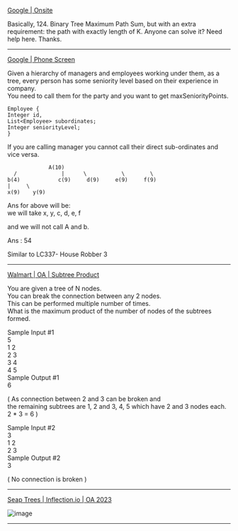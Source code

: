 [Google | Onsite](https://leetcode.com/discuss/interview-question/1901074/Google-or-Onsite)

Basically, 124. Binary Tree Maximum Path Sum, but with an extra requirement: the path with exactly length of K. Anyone can solve it? Need help here. Thanks.

----------

[Google | Phone Screen](https://leetcode.com/discuss/interview-question/2775420/Google-or-Phone-Screen)

Given a hierarchy of managers and employees working under them, as a tree, every person has some seniority level based on their experience in company.  
You need to call them for the party and you want to get maxSeniorityPoints.

```
Employee {
Integer id,
List<Employee> subordinates;
Integer seniorityLevel;
}

```

If you are calling manager you cannot call their direct sub-ordinates and vice versa.

```
             A(10)		 
  /              |      \           \        \
b(4)            c(9)     d(9)     e(9)     f(9)
|     \
x(9)    y(9)

```

Ans for above will be:  
we will take x, y, c, d, e, f

and we will not call A and b.

Ans : 54

Similar to LC337- House Robber 3

----

[Walmart | OA | Subtree Product](https://leetcode.com/discuss/interview-question/2811667/Walmart-or-OA-or-Subtree-Product)

You are given a tree of N nodes.  
You can break the connection between any 2 nodes.  
This can be performed multiple number of times.  
What is the maximum product of the number of nodes of the subtrees formed.

Sample Input #1  
5  
1 2  
2 3  
3 4  
4 5  
Sample Output #1  
6

( As connection between 2 and 3 can be broken and  
the remaining subtrees are 1, 2 and 3, 4, 5 which have 2 and 3 nodes each.  
2 * 3 = 6 )

Sample Input #2  
3  
1 2  
2 3  
Sample Output #2  
3

( No connection is broken )

----

[Seap Trees | Inflection.io | OA 2023](https://leetcode.com/discuss/interview-question/3001318/Seap-Trees-or-Inflection.io-or-OA-2023)

![image](https://assets.leetcode.com/users/images/ea56165d-2a6d-4758-abee-22c064f8f87b_1672898238.5163288.png)

-----
<!--stackedit_data:
eyJoaXN0b3J5IjpbMTUzNDIyMzU2MiwtMTIyNjM5NjM0OSwtMj
A1MTM2NzQzMywtMTc5MjEzMzQwNywtMTYzMTA2NDU2N119
-->
